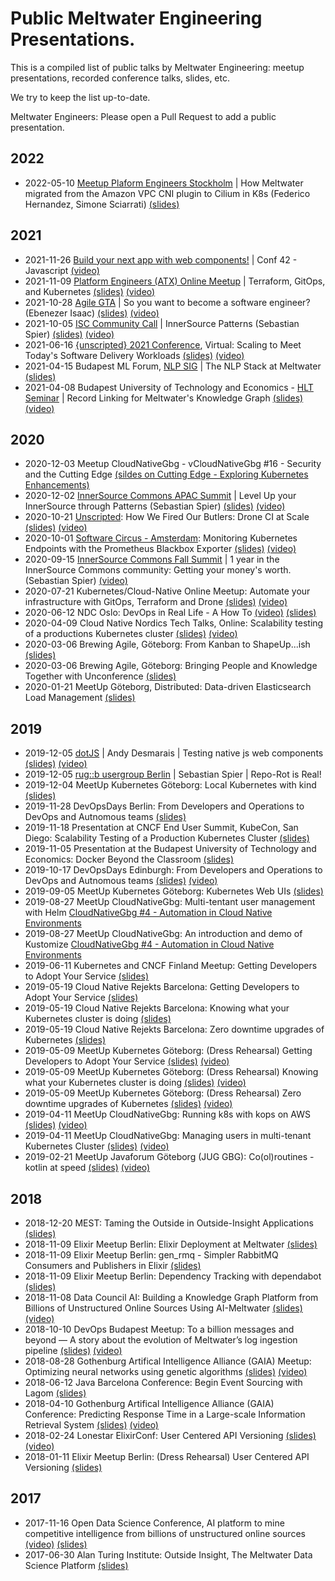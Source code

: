 # Public Meltwater Engineering Presentations.

This is a compiled list of public talks by Meltwater Engineering: meetup presentations, recorded conference talks, slides, etc.

We try to keep the list up-to-date.

Meltwater Engineers: Please open a Pull Request to add a public presentation.

## 2022

* 2022-05-10 [Meetup Plaform Engineers Stockholm](https://www.meetup.com/platform-engineers-stockholm/events/285235244/) | How Meltwater migrated from the Amazon VPC CNI plugin to Cilium in K8s (Federico Hernandez, Simone Sciarrati) [(slides)](files/2022-05-10-MeetupPlatformEngineers-Cilium.pdf)

## 2021

* 2021-11-26 [Build your next app with web components!](https://www.conf42.com/JavaScript_2021_Andrew_Desmarais_app_web_components) | Conf 42 - Javascript [(video)](https://www.youtube.com/watch?v=JwnJt9XZl8s)
* 2021-11-09 [Platform Engineers (ATX) Online Meetup](https://www.meetup.com/platform-engineers-atx-online) | Terraform, GitOps, and Kubernetes [(slides)](files/2021-11-09-Terraform-GitOps-and-Kubernetes.pdf) [(video)](https://youtu.be/Oktt3IGJdhI)
* 2021-10-28 [Agile GTA](https://www.meetup.com/Agile-GTA/) | So you want to become a software engineer? (Ebenezer Isaac) [(slides)](files/2021-10-28-How-to-become-an-Engineer_Agile-Meetup.pdf) [(video)](https://www.youtube.com/watch?v=MB6hhM-puEo)
* 2021-10-05 [ISC Community Call](https://www.eventbrite.com/e/innersource-community-call-innersource-patterns-tickets-175369804807) | InnerSource Patterns (Sebastian Spier) [(slides)](https://de.slideshare.net/sebastianspier/isc-community-call-102021-innersource-patterns-gil-yehuda-fei-wan-sebastian-spier) [(video)](https://youtu.be/nfdYQQrAK18)
* 2021-06-16 [{unscripted} 2021 Conference](https://www.unscriptedconf.io/), Virtual: Scaling to Meet Today's Software Delivery Workloads [(slides)](files/2021-06-16-Scaling-to-Meet-Todays-Software-Delivery-Workloads.pdf) [(video)](https://youtu.be/HOMoDEOpRvQ)
* 2021-04-15 Budapest ML Forum, [NLP SIG](https://budapestml.hu/2021/hu/nyilt-este/#nlp) | The NLP Stack at Meltwater [(slides)](https://docs.google.com/presentation/d/1MybxzapFcUQ_VyrpdkbsmNpHTSroKP7qq1PKeupN0LU/edit?usp=sharing) 
* 2021-04-08 Budapest University of Technology and Economics - [HLT Seminar](https://hlt.bme.hu/en/seminar) | Record Linking for Meltwater's Knowledge Graph [(slides)](https://nessie.ilab.sztaki.hu/~kornai/MILAB/mihaltz.pdf) [(video)](https://nessie.ilab.sztaki.hu/~kornai/MILAB/milab210408.mp4)

## 2020

* 2020-12-03 Meetup CloudNativeGbg - vCloudNativeGbg #16 - Security and the Cutting Edge [(sildes on Cutting Edge - Exploring Kubernetes Enhancements)](files/2020-12-03-exploring-k8s-enhancements.pdf)
* 2020-12-02 [InnerSource Commons APAC Summit](https://eventyay.com/e/3dbaaa50) | Level Up your InnerSource through Patterns (Sebastian Spier) [(slides)](https://www.slideshare.net/sebastianspier/isc-summit-apac-2020-fei-wan-sebastian-spier-level-up-your-innersource-through-patterns) [(video)](https://youtu.be/vSCR13LF6Ww)
* 2020-10-21 [Unscripted](https://www.unscriptedconf.io/): How We Fired Our Butlers: Drone CI at Scale [(slides)](files/2020-10-21-drone-ci-at-scale.pdf) [(video)](https://www.youtube.com/watch?v=k-b79UtZX-s)
* 2020-10-01 [Software Circus - Amsterdam](https://www.meetup.com/Software-Circus/events/273448933/): Monitoring Kubernetes Endpoints with the Prometheus Blackbox Exporter [(slides)](files/2020-10-01-monitoring-kubernetes-endpoints.pdf) [(video)](https://www.youtube.com/watch?v=2TpQ3ETmhsw)
* 2020-09-15 [InnerSource Commons Fall Summit](https://innersourcecommons.org/events/isc-fall-2020-agenda/) | 1 year in the InnerSource Commons community: Getting your money's worth. (Sebastian Spier) [(video)](https://youtu.be/2OcnUC-frfg)
* 2020-07-21 Kubernetes/Cloud-Native Online Meetup: Automate your infrastructure with GitOps, Terraform and Drone [(slides)](files/2020-07-21-GitOps-Terraform-and-Drone.pdf) [(video)](https://www.youtube.com/watch?v=oK0KHT6pcN8)
* 2020-06-12 NDC Oslo: DevOps in Real Life - A How To [(video)](https://www.youtube.com/watch?v=2XRaW9ATTCI) [(slides)](https://speakerdeck.com/olbpetersson/ndc-oslo-devops-in-real-life-a-how-to)
* 2020-04-09 Cloud Native Nordics Tech Talks, Online: Scalability testing of a productions Kubernetes cluster [(slides)](files/2020-04-09-Scalability-testing-of-a-production-kubernetes-cluster.pdf) [(video)](https://www.youtube.com/watch?v=JHMBMfs2ngg&feature=emb_title)
* 2020-03-06 Brewing Agile, Göteborg: From Kanban to ShapeUp...ish [(slides)](files/From_Kanban_to_ShapeUp-ish.pdf)
* 2020-03-06 Brewing Agile, Göteborg: Bringing People and Knowledge Together with Unconference [(slides)](files/2020-03-05-bringing-people-and-knowledge-together-with-unconference.pdf)
* 2020-01-21 MeetUp Göteborg, Distributed: Data-driven Elasticsearch Load Management [(slides)](files/GbgDistributed_Shardonnay+ResourcePrediction.pdf)

## 2019

* 2019-12-05 [dotJS](https://www.dotjs.io/) | Andy Desmarais | Testing native js web components [(slides)](https://docs.google.com/presentation/d/18UXzbRcTSftCmZSe-R98hnIRszs1ci2OwbT7D8ZJufc/edit#slide=id.g793a05636e_0_90) [(video)](https://www.youtube.com/watch?v=onE37GZrQaI&feature=emb_title)
* 2019-12-05 [rug::b usergroup Berlin](https://www.rug-b.de/events/december-meetup-2019-575) | Sebastian Spier | Repo-Rot is Real!
* 2019-12-04 MeetUp Kubernetes Göteborg: Local Kubernetes with kind [(slides)](files/2019-12-04-local-kubernetes-with-kind.pdf)
* 2019-11-28 DevOpsDays Berlin: From Developers and Operations to DevOps and Autnomous teams [(slides)](files/2019-11-28-From-Developers-And-Operations-to-DevOps-DevOpsDays-Berlin.pdf)
* 2019-11-18 Presentation at CNCF End User Summit, KubeCon, San Diego: Scalability Testing of a Production Kubernetes Cluster [(slides)](files/2019-11-18-Scalability-Testing-Of-A-Pproduction-Kubernetes-Cluster.pdf)
* 2019-11-05 Presentation at the Budapest University of Technology and Economics: Docker Beyond the Classroom [(slides)](files/2019-11-05-Docker-Beyond-the-Classroom-Public.pdf)
* 2019-10-17 DevOpsDays Edinburgh: From Developers and Operations to DevOps and Autnomous teams [(slides)](files/2019-10-17-from-devs-and-ops-to-devops.pdf) [(video)](https://www.youtube.com/watch?v=CAxj5AzaJAg)
* 2019-09-05 MeetUp Kubernetes Göteborg: Kubernetes Web UIs [(slides)](files/KubernetesWebUIs.pdf)
* 2019-08-27 MeetUp CloudNativeGbg: Multi-tentant user management with Helm [CloudNativeGbg #4 - Automation in Cloud Native Environments](https://www.meetup.com/meetup-group-xgLRCqVz/events/263773329/)
* 2019-08-27 MeetUp CloudNativeGbg: An introduction and demo of Kustomize [CloudNativeGbg #4 - Automation in Cloud Native Environments](https://www.meetup.com/meetup-group-xgLRCqVz/events/263773329/)
* 2019-06-11 Kubernetes and CNCF Finland Meetup: Getting Developers to Adopt Your Service [(slides)](files/2019-06-11-getting-developers-to-adopt-your-service.pdf)
* 2019-05-19 Cloud Native Rejekts Barcelona: Getting Developers to Adopt Your Service [(slides)](files/2019-05-19-getting-developers-to-adopt-your-service.pdf)
* 2019-05-19 Cloud Native Rejekts Barcelona: Knowing what your Kubernetes cluster is doing [(slides)](files/2019-05-19-knowing-what-your-kubernetes-cluster-is-doing.pdf)
* 2019-05-19 Cloud Native Rejekts Barcelona: Zero downtime upgrades of Kubernetes [(slides)](files/2019-05-19-zero-downtime-kubernetes-cluster-upgrades.pdf)
* 2019-05-09 MeetUp Kubernetes Göteborg: (Dress Rehearsal) Getting Developers to Adopt Your Service [(slides)](files/2019-05-09-getting-developers-to-adopt-your-service.pdf) [(video)](https://youtu.be/EpIgwYQlp4c?t=5)
* 2019-05-09 MeetUp Kubernetes Göteborg: (Dress Rehearsal) Knowing what your Kubernetes cluster is doing [(slides)](files/2019-05-09-knowing-what-your-kubernetes-cluster-is-doing.pdf) [(video)](https://youtu.be/EpIgwYQlp4c?t=1811)
* 2019-05-09 MeetUp Kubernetes Göteborg: (Dress Rehearsal) Zero downtime upgrades of Kubernetes [(slides)](files/2019-05-09-zero-downtime-kubernetes-cluster-upgrades.pdf) [(video)](https://youtu.be/EpIgwYQlp4c?t=3939)
* 2019-04-11 MeetUp CloudNativeGbg: Running k8s with kops on AWS [(slides)](files/2019-04-11-lessons-learned-running-k8s-with-kops-on-aws.pdf) [(video)](https://www.youtube.com/watch?v=kHCm0zrn3yw)
* 2019-04-11 MeetUp CloudNativeGbg: Managing users in multi-tenant Kubernetes Cluster [(slides)](files/2019-04-11-managing-users-in-multi-tenant-kubernetes-cluster.pdf) [(video)](https://youtu.be/kHCm0zrn3yw?t=1788)
* 2019-02-21 MeetUp Javaforum Göteborg (JUG GBG): Co(ol)routines - kotlin at speed [(slides)](files/2019-02-21-Kotlin-coolroutines.pdf) [(video)](https://www.youtube.com/watch?v=mWsQRXtzXK0)

## 2018

* 2018-12-20 MEST: Taming the Outside in Outside-Insight Applications [(slides)](files/2018-12-20-MEST-Taming-The-Outside.pdf)
* 2018-11-09 Elixir Meetup Berlin: Elixir Deployment at Meltwater [(slides)](files/2018-11-09-Elixir-Deployment-at-Meltwater.pdf)
* 2018-11-09 Elixir Meetup Berlin: gen_rmq - Simpler RabbitMQ Consumers and Publishers in Elixir [(slides)](files/2018-11-09-gen_rmq-Simpler-RabbitMQ-consumers-and-publishers-in-Elixir.pdf)
* 2018-11-09 Elixir Meetup Berlin: Dependency Tracking with dependabot [(slides)](files/2018-11-09-Dependency-Tracking-with-Dependabot.pdf)
* 2018-11-08 Data Council AI: Building a Knowledge Graph Platform from Billions of Unstructured Online Sources Using AI-Meltwater [(slides)](https://www.datacouncil.ai/talks/building-a-knowledge-graph-platform-from-billions-of-unstructured-online-sources-using-ai) [(video)](https://www.youtube.com/watch?v=vf0t2R0FZ5M)
* 2018-10-10 DevOps Budapest Meetup: To a billion messages and beyond — A story about the evolution of Meltwater’s log ingestion pipeline [(slides)](files/2018-10-10-To-a-billion-messages-and-beyond.pdf) [(video)](https://www.youtube.com/watch?v=BpjjOg_H_0U)
* 2018-08-28 Gothenburg Artifical Intelligence Alliance (GAIA) Meetup: Optimizing neural networks using genetic algorithms [(slides)](files/2018-08-28-optimizing-neural-networks-using-genetic-algorithms.pdf) [(video)](https://youtu.be/R3Er9eoXrus?t=396)
* 2018-06-12 Java Barcelona Conference: Begin Event Sourcing with Lagom [(slides)](files/2018-06-12-Event-Sourcing-with-Lagom.pdf)
* 2018-04-10 Gothenburg Artifical Intelligence Alliance (GAIA) Conference: Predicting Response Time in a Large-scale Information Retrieval System [(slides)](files/2018-04-10-predicting-resource-consumption-in-a-large-scale-information-retrieval-system.pdf) [(video)](https://www.youtube.com/watch?v=aq1uYRUPVKg&t=2s)
* 2018-02-24 Lonestar ElixirConf: User Centered API Versioning [(slides)](files/2018-02-24-Lonstar-UserCenteredAPIVersioning.pdf) [(video)](https://www.youtube.com/watch?v=puUr9_zzTm4)
* 2018-01-11 Elixir Meetup Berlin: (Dress Rehearsal) User Centered API Versioning [(slides)](files/2018-01-11-user-centered-API-versioning.pdf)

## 2017

* 2017-11-16 Open Data Science Conference, AI platform to mine competitive intelligence from billions of unstructured online sources [(video)](https://www.youtube.com/watch?v=Mwv6dSTYvN4) [(slides)](https://docs.google.com/presentation/d/1p41kW8z42lUTrl9EbBc4rpQU-CADWwgUkiO1aNPmD-g/edit?usp=sharing)
* 2017-06-30 Alan Turing Institute: Outside Insight, The Meltwater Data Science Platform [(slides)](files/2017-06-30-ATI-Outside-Insight-Data-Science.pdf)

